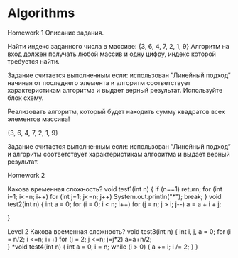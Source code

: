 # Algorithms
Homework 1
Описание задания.

Найти индекс заданного числа в массиве: {3, 6, 4, 7, 2, 1, 9}
Алгоритм на вход должен получать любой массив и одну цифру, индекс которой требуется найти.

Задание считается выполненным если: использован ”Линейный подход” начиная от последнего элемента и алгоритм соответствует характеристикам алгоритма и выдает верный результат. Используйте блок схему.

Реализовать алгоритм, который будет находить сумму квадратов всех элементов массива!

{3, 6, 4, 7, 2, 1, 9}


Задание считается выполненным если: использован ”Линейный подход” и алгоритм соответствует характеристикам алгоритма и выдает верный результат.

Homework 2

​​Какова временная сложность?
void test1(int n)
{
   if (n==1)
      return;
   for (int i=1; i<=n; i++)
       for (int j=1; j<=n; j++)
           System.out.println("*");
           break;
}
void test2(int n)
{
   int a = 0;
   for (i = 0; i < n; i++)
      for (j = n; j > i; j--)
          a = a + i + j;

}

Level 2
​​Какова временная сложность?
void test3(int n)
{
   int i, j, a = 0;
   for (i = n/2; i <=n; i++)
      for (j = 2; j <=n; j=j*2)
          a=a+n/2;   
}
*void test4(int n)
{
   int a = 0, i = n;
   while (i > 0) {
      a += i;
      i /= 2;
   }
}


